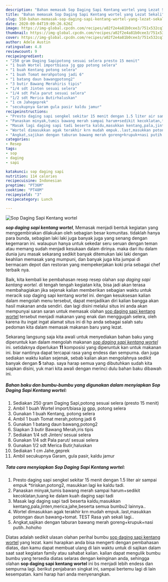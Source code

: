 ```yaml
---
description: "Bahan memasak Sop Daging Sapi Kentang wortel yang Lezat Sekali"
title: "Bahan memasak Sop Daging Sapi Kentang wortel yang Lezat Sekali"
slug: 550-bahan-memasak-sop-daging-sapi-kentang-wortel-yang-lezat-sekali
date: 2020-09-04T19:09:26.626Z
image: https://img-global.cpcdn.com/recipes/a02f2e4a81b0cee3/751x532cq70/sop-daging-sapi-kentang-wortel-foto-resep-utama.jpg
thumbnail: https://img-global.cpcdn.com/recipes/a02f2e4a81b0cee3/751x532cq70/sop-daging-sapi-kentang-wortel-foto-resep-utama.jpg
cover: https://img-global.cpcdn.com/recipes/a02f2e4a81b0cee3/751x532cq70/sop-daging-sapi-kentang-wortel-foto-resep-utama.jpg
author: Adele Austin
ratingvalue: 4.8
reviewcount: 9
recipeingredient:
- "250 gram Daging Sapipotong sesuai selera presto 15 menit"
- "1 buah Wortel importbiasa jg gpp potong selera"
- "1 buah Kentang potong selera"
- "1 buah Tomat merahpotong jadi 6"
- "1 batang daun bawangpotong2"
- "3 butir Bawang Merahiris tipis"
- "1/4 sdt Jinten sesuai selera"
- "1/4 sdt Pala parut sesuai selera"
- "1/2 sdt Merica Butirhaluskan"
- "1 cm Jahegeprek"
- "secukupnya Garam gula pasir kaldu jamur"
recipeinstructions:
- "Presto daging sapi sengkel sekitar 15 menit dengan 1.5 liter air sampai empuk *tiriskan,potong2, masukkan lagi ke kaldu tadi."
- "Panaskan minyak,tumis bawang merah sampai harum+sedikit kecoklatan,tuang ke dalam kuah daging sapi tadi"
- "Masak lagi daging sapi tadi beserta kaldu,masukkan kentang,pala,jinten,merica,jahe,beserta semua bumbu2 lainnya.."
- "Wortel dimasukkan agak terakhir krn mudah empuk..last,masukkan potongan daun bawang+tomat. TEST Rasa yah sekali lagi.."
- "Angkat,sajikan dengan taburan bawang merah goreng+krupuk+nasi putih..hohoho"
categories:
- Resep
tags:
- sop
- daging
- sapi

katakunci: sop daging sapi 
nutrition: 114 calories
recipecuisine: Indonesian
preptime: "PT36M"
cooktime: "PT48M"
recipeyield: "3"
recipecategory: Lunch

---
```



![Sop Daging Sapi Kentang wortel](https://img-global.cpcdn.com/recipes/a02f2e4a81b0cee3/751x532cq70/sop-daging-sapi-kentang-wortel-foto-resep-utama.jpg)

<b><i>sop daging sapi kentang wortel</i></b>, Memasak menjadi bentuk kegiatan yang menggembirakan dilakukan oleh sebagian besar komunitas. tidaklah hanya para bunda, sebagian laki laki juga banyak juga yang senang dengan kegemaran ini. walaupun hanya untuk sekedar seru seruan dengan teman atau memang sudah menjadi kesukaan dalam dirinya. maka dari itu dalam dunia juru masak sekarang sedikit banyak ditemukan laki laki dengan keahlian memasak yang mumpuni, dan banyak juga kita jumpai di bermacam depot dan restoran yang mempekerjakan koki pria sebagai chef terbaik nya.

Baik, kita kembali ke pembahasan resep resep olahan <i>sop daging sapi kentang wortel</i>. di tengah tengah kegiatan kita, bisa jadi akan terasa membahagiakan jika sejenak kalian memberikan sebagian waktu untuk meracik sop daging sapi kentang wortel ini. dengan kesuksesan kalian dalam mengolah menu tersebut, dapat menjadikan diri kalian bangga akan hasil makanan anda sendiri. dan lagi disini melalui situs ini anda akan mempunyai saran saran untuk memasak olahan <u>sop daging sapi kentang wortel</u> tersebut menjadi makanan yang enak dan menggugah selera, oleh karena itu ingat ingat alamat situs ini di hp anda sebagai salah satu pedoman kita dalam memasak makanan baru yang lezat.




Sekarang langsung saja kita awali untuk menyediakan bahan baku yang diperuntuk kan dalam mengolah makanan <u><i>sop daging sapi kentang wortel</i></u> ini. setidaknya diperlukan <b>11</b> komposisi yang diperuntuk kan untuk makanan ini. biar nantinya dapat tercapai rasa yang endess dan sempurna. dan juga sediakan waktu kalian sejenak, sebab kalian akan mengolahnya sedikit banyak dengan <b>5</b> tahap. saya harap semua yang dibutuhkan sudah kita siapkan disini, yuk mari kita awali dengan merinci dulu bahan baku dibawah ini.

<!--inarticleads1-->

##### Bahan baku dan bumbu-bumbu yang digunakan dalam menyiapkan Sop Daging Sapi Kentang wortel:

1. Sediakan 250 gram Daging Sapi,potong sesuai selera (presto 15 menit)
1. Ambil 1 buah Wortel import/biasa jg gpp, potong selera
1. Gunakan 1 buah Kentang, potong selera
1. Ambil 1 buah Tomat merah,potong jadi 6
1. Gunakan 1 batang daun bawang,potong2
1. Siapkan 3 butir Bawang Merah,iris tipis
1. Sediakan 1/4 sdt Jinten/ sesuai selera
1. Gunakan 1/4 sdt Pala parut/ sesuai selera
1. Gunakan 1/2 sdt Merica Butir,haluskan
1. Sediakan 1 cm Jahe,geprek
1. Ambil secukupnya Garam, gula pasir, kaldu jamur




<!--inarticleads2-->

##### Tata cara menyiapkan Sop Daging Sapi Kentang wortel:

1. Presto daging sapi sengkel sekitar 15 menit dengan 1.5 liter air sampai empuk *tiriskan,potong2, masukkan lagi ke kaldu tadi.
1. Panaskan minyak,tumis bawang merah sampai harum+sedikit kecoklatan,tuang ke dalam kuah daging sapi tadi
1. Masak lagi daging sapi tadi beserta kaldu,masukkan kentang,pala,jinten,merica,jahe,beserta semua bumbu2 lainnya..
1. Wortel dimasukkan agak terakhir krn mudah empuk..last,masukkan potongan daun bawang+tomat. TEST Rasa yah sekali lagi..
1. Angkat,sajikan dengan taburan bawang merah goreng+krupuk+nasi putih..hohoho




Diatas adalah sedikit ulasan olahan perihal bumbu <u>sop daging sapi kentang wortel</u> yang lezat. kami harapkan anda bisa mengerti dengan pembahasan diatas, dan kamu dapat membuat ulang di lain waktu untuk di sajikan dalam saat saat kegiatan family atau sahabat kalian. kalian dapat mengulik bumbu bumbu yang tersedia diatas selaras dengan keinginan anda, sehingga olahan <b>sop daging sapi kentang wortel</b> ini bs menjadi lebih endess dan sempurna lagi. berikut penjabaran singkat ini, sampai bertemu lagi di lain kesempatan. kami harap hari anda menyenangkan.
